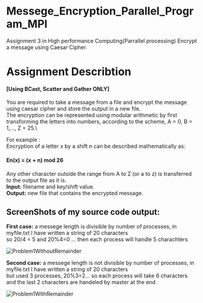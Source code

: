 # Messege_Encryption_Parallel_Program_MPI
Assignment 3 in High performance Computing(Parrallel processing) Encrypt a message using Caesar Cipher.

# Assignment Describtion
#### [Using BCast, Scatter and Gather ONLY]

You are required to take a message from a file and encrypt the message using caesar cipher and store the output in a new file.\
The encryption can be represented using modular arithmetic by first transforming the letters into
numbers, according to the scheme, A = 0, B = 1,…, Z = 25.\

For example :\
Encryption of a letter x by
a shift n can be described mathematically as:
#### En(x) = (x + n) mod 26
Any other character outside the range from A to Z (or a to z) is transferred to the output file as it is.\
**Input:** filename and key/shift value.\
**Output:** new file that contains the encrypted message.

## ScreenShots of my source code output:

**First case:** a messege length is divisible by number of processes, in myfile.txt I have written a string of 20 characters\
so 20/4 = 5 and 20%4=0 ... then each process will handle 5 charachters


![Problem1WithoutRemainder](https://user-images.githubusercontent.com/60941223/234660706-87f87601-6741-45e9-8bb1-45a9db6eed31.JPG)


**Second case:** a messege length is not divisible by number of processes, in myfile.txt I have written a string of 20 characters\
but used 3 processes, 20%3=2... so each process will take 6 characters and the last 2 characters are handeled by master at the end

![Problem1WithRemainder](https://user-images.githubusercontent.com/60941223/234662072-3ac9af55-63b2-49be-a2d4-b7fba27351c0.JPG)
